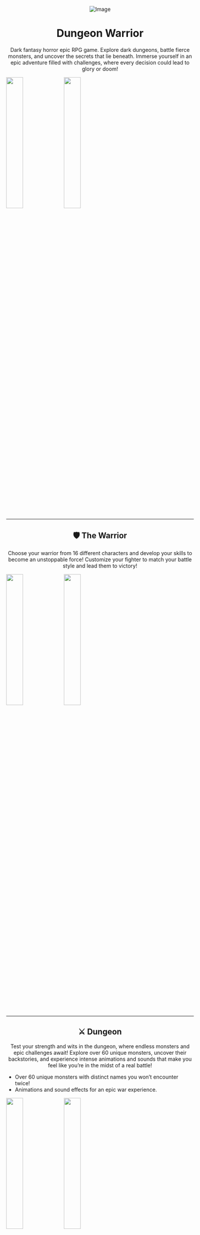 
<p align="center">
  <img src="https://github.com/user-attachments/assets/84d05ace-d61c-4cd1-aedc-9ab0c2443f57" alt="Image" />
</p>



<h1 align="center"><strong>Dungeon Warrior</strong></h1>  
<p align="center">Dark fantasy horror epic RPG game. Explore dark dungeons, battle fierce monsters, and uncover the secrets that lie beneath. Immerse yourself in an epic adventure filled with challenges, where every decision could lead to glory or doom!</p>
<img src="https://github.com/user-attachments/assets/fd87a25a-e11c-4f1a-af02-f016c31077a5" width="30%" />
<img src="https://github.com/user-attachments/assets/3754a1bc-f594-4c5c-9201-e040e87ce3db" width="30%" />

---

<h2 align="center">🛡️ The Warrior</h2>  
<p align="center">Choose your warrior from 16 different characters and develop your skills to become an unstoppable force! Customize your fighter to match your battle style and lead them to victory!</p>
<img src="https://github.com/user-attachments/assets/9f2e3568-7b44-401c-9979-1669f9c27589" width="30%" />
<img src="https://github.com/user-attachments/assets/3754a1bc-f594-4c5c-9201-e040e87ce3db" width="30%" />

---

<h2 align="center">⚔️ Dungeon</h2>  
<p align="center">Test your strength and wits in the dungeon, where endless monsters and epic challenges await! Explore over 60 unique monsters, uncover their backstories, and experience intense animations and sounds that make you feel like you’re in the midst of a real battle!</p>
<ul>
  <li>Over 60 unique monsters with distinct names you won’t encounter twice!</li>
  <li>Animations and sound effects for an epic war experience.</li>
</ul>
<img src="https://github.com/user-attachments/assets/960bda13-3a1f-4839-b092-4eda67f51904" width="30%" />
<img src="https://github.com/user-attachments/assets/7c4a9ce7-be50-40af-8a54-499125dee843" width="30%" />

---

<h2 align="center">🔨 BlackSmith</h2>  
<p align="center">With over 25 unique items to craft, including magic staffs, swords, helmets, amulets, rings, and even a mystical flower, the Blacksmith awaits your orders! You can also buy potions to boost your power on your adventures.</p>
<img src="https://github.com/user-attachments/assets/d7c6245c-7e32-4b36-9627-ee056d29a0ba" width="30%" />

---

<h2 align="center">⛏️ Mine Protection</h2>  
<p align="center">Want to make more gold? Protect the miners as they work and earn rewards based on how long you shield them from danger. The longer you stay on guard, the greater the rewards!</p>
<img src="https://github.com/user-attachments/assets/abe915a3-98e5-4725-911c-43f3eb0f3be0" width="30%" />
<img src="https://github.com/user-attachments/assets/6812e12a-2e8a-4e58-91cd-05bdbc6fa7d3" width="30%" />
<img src="https://github.com/user-attachments/assets/abe915a3-98e5-4725-911c-43f3eb0f3be0" width="30%" />
<img src="https://github.com/user-attachments/assets/6812e12a-2e8a-4e58-91cd-05bdbc6fa7d3" width="30%" />

---

<h2 align="center">🌍 Adventures</h2>  
<p align="center">With 5 difficulty levels and 100 unique stories, this is the ultimate adventure experience. Dive into captivating tales, explore new worlds, and earn incredible rewards as you complete quests and overcome challenges!</p>
<img src="https://github.com/user-attachments/assets/d85c7c8e-98a4-4add-a860-7f9f226719dd" width="30%" />

---

<h2 align="center">🏇 Stable</h2>  
<p align="center">There are 5 different mounts, each with its unique price and adventure speed. Mounting these will accelerate your journey, allowing you to embark on faster and more exciting adventures than ever before!</p>
<img src="https://github.com/user-attachments/assets/b319231a-52ce-4ef1-ab26-cb5468564009" width="30%" />

---

<h2 align="center">🎲 Gambler</h2>  
<p align="center">Do you trust your luck? Challenge yourself with this mischievous character who’s after all your gold. Test your fate and see if you can outwit the Gambler in this thrilling game of chance!</p>
<img src="https://github.com/user-attachments/assets/e00b416e-989b-4180-bf8d-0389a30270a8" width="30%" />

---

<h2 align="center">🎶 Epic Theme Musics</h2>  
<p align="center">Immerse yourself in the world with 7 different epic theme music tracks. Let the soundtrack elevate your adventure and make each moment even more unforgettable.</p>

---

<h2 align="center">🚀 Future Updates</h2>

<h2 align="start"><strong>Interactive Story</strong></h2>
<p align="start">In this mode, the warrior embarks on a single-player journey, diving into an immersive story. Along the way, they make choices and decisions that shape and alter their own unique story. Experience the sometimes frightening, sometimes thrilling narrative of this world interactively, as you carve your path through the adventure.</p>

<h2 align="start"><strong>Deep Dungeon</strong></h2>
<p align="start">A new challenging dungeon featuring the most powerful and unique monsters. These monsters will increase in strength with each rank, offering a total of 20-21 monsters. Prepare yourself for a fierce battle.</p>

<h2 align="start"><strong>Turn-based Combat</strong></h2>
<p align="start">A turn-based battle system will be introduced with unique mechanics. Each item will have its own abilities tailored for this dungeon, adding more strategy to every encounter.</p>

<h2 align="start"><strong>Online PvP</strong></h2>
<p align="start">In future updates, players will face off against each other in PvP battles within an arena. Players can view their opponents' profiles and compete to become one of the top-ranked players in the world through a global ranking system. Let the battle for supremacy begin!</p>

